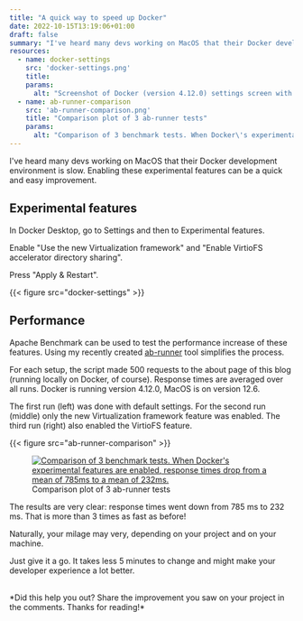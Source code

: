 ```yaml
---
title: "A quick way to speed up Docker"
date: 2022-10-15T13:19:06+01:00
draft: false
summary: "I've heard many devs working on MacOS that their Docker development environment is slow. Enabling these experimental features can be a quick and easy improvement."
resources:
  - name: docker-settings
    src: 'docker-settings.png'
    title:
    params:
      alt: "Screenshot of Docker (version 4.12.0) settings screen with experimental features enabled"
  - name: ab-runner-comparison
    src: 'ab-runner-comparison.png'
    title: "Comparison plot of 3 ab-runner tests"
    params:
      alt: "Comparison of 3 benchmark tests. When Docker\'s experimental features are enabled, response times drop from a mean of 785ms to a mean of 232ms."
---
```


I've heard many devs working on MacOS that their Docker development environment is slow. Enabling these experimental features can be a quick and easy improvement.

## Experimental features

In Docker Desktop, go to Settings and then to Experimental features.

Enable "Use the new Virtualization framework" and "Enable VirtioFS accelerator directory sharing".

Press "Apply & Restart".

{{< figure src="docker-settings" >}}

## Performance

Apache Benchmark can be used to test the performance increase of these features. Using my recently created [ab-runner](https://github.com/barryvanveen/ab-runner) tool simplifies the process.

For each setup, the script made 500 requests to the about page of this blog (running locally on Docker, of course). Response times are averaged over all runs. Docker is running version 4.12.0, MacOS is on version 12.6.

The first run (left) was done with default settings. For the second run (middle) only the new Virtualization framework feature was enabled. The third run (right) also enabled the VirtioFS feature.

{{< figure src="ab-runner-comparison" >}}

<figure>
  <a href="/images/db584055-ab-runner-comparison-original.png" title="View the full sized image" target="_blank">
    <img src="/images/db584055-ab-runner-comparison-750.png"
         srcset="/images/db584055-ab-runner-comparison-320.png 320w, /images/db584055-ab-runner-comparison-480.png 480w, /images/db584055-ab-runner-comparison-750.png 750w"
         sizes="(max-width: 320px) 320px, (max-width: 480px) 480px, 750px"
         alt="Comparison of 3 benchmark tests. When Docker's experimental features are enabled, response times drop from a mean of 785ms to a mean of 232ms."
         loading="lazy">
  </a>
  <figcaption>Comparison plot of 3 ab-runner tests</figcaption>
</figure>

The results are very clear: response times went down from 785 ms to 232 ms. That is more than 3 times as fast as before!

Naturally, your milage may very, depending on your project and on your machine.

Just give it a go. It takes less 5 minutes to change and might make your developer experience a lot better.

<br>
*Did this help you out? Share the improvement you saw on your project in the comments. Thanks for reading!*